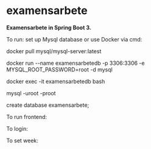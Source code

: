 # examensarbete


**Examensarbete in Spring Boot 3.** 

To run: set up Mysql database or use Docker via cmd:

docker pull mysql/mysql-server:latest

docker run --name examensarbetedb -p 3306:3306 -e MYSQL_ROOT_PASSWORD=root -d mysql

docker exec -it examensarbetedb bash

mysql -uroot -proot

create database examensarbete;




To run frontend: 

To login: 

To set week: 

